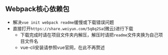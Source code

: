 ## Webpack核心依赖包
+ 解决`vue init webpack readme`缓慢或下载错误问题
+ 直接打开`https://share.weiyun.com/5q8q2Sa`(微云)进行下载
  - 下载完成时请在项目文件夹内解压，解压时请把`readme`文件夹换为自己项目文件名
  - vue-cli安装请参照vue官网，在此不再赘述
